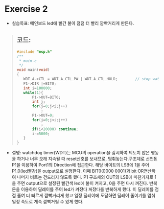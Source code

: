 Exercise 2
==========   

+ 실습목표: 메인보드 led에 빨간 불이 점점 더 빨리 깜빡거리게 만든다.
> ## 코드:
>
> ```c
> #include "msp.h"
> /**
>  * main.c
>  */
> void main(void)
> {
> 	 WDT_A->CTL = WDT_A_CTL_PW | WDT_A_CTL_HOLD;		// stop watchdog timer
> 	 P1->DIR |=BIT0;
>	 int i=100000;
>	 while(1){
>	     P1->OUT=BIT0;
>	     int j;
>	     for(j=0;j<i;j++)
>	         ;
>	     P1->OUT=0;
>	     for(j=0;j<i;j++)
>	         ;
>	     if(i<20000) continue;
>	     i-=5000;
>	 }
> }
> ```
   
+ 설명:
  watchdog timer(WDT)는 MCU의 operation을 감시하여 의도치 않은 행동을 하거나 너무 오래 지속될 때 reset신호를 보내므로, 멈춰놓는다.구조체로 선언된 P1을 이용하여 Port1의 Direction에 접근한다. 해당 바이트의 LSB에 1을 주어 P1.0(led빨강)을 output으로 설정한다. 이때 BIT0(0000 0001)과 bit OR연산하여 나머지 비트는 건드리지 않도록 했다. P1 구조체의 OUT의 LSB에 마찬가지로 1을 주면 output으로 설정된 빨간색 led에 불이 켜지고, 0을 주면 다시 꺼진다. 반복문을 이용하여 딜레이를 주어 led가 켜졌다 꺼졌다를 반복하게 했다. 이 딜레이를 점점 줄여 더 빠르게 깜빡거리게 했고 일정 딜레이에 도달하면 딜레이 줄이기를 멈춰 일정 속도로 계속 깜빡거릴 수 있게 했다.


